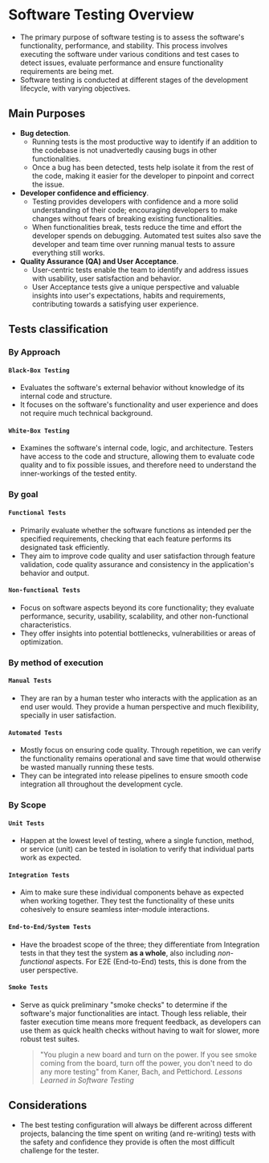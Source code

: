 # Software Testing Overview

* The primary purpose of software testing is to assess the software's functionality, performance, and stability. This process involves executing the software under various conditions and test cases to detect issues, evaluate performance and ensure functionality requirements are being met.
* Software testing is conducted at different stages of the development lifecycle, with varying objectives.

## Main Purposes

* **Bug detection**.
  * Running tests is the most productive way to identify if an addition to the codebase is not unadvertedly causing bugs in other functionalities.
  * Once a bug has been detected, tests help isolate it from the rest of the code, making it easier for the developer to pinpoint and correct the issue.
* **Developer confidence and efficiency**.
  * Testing provides developers with confidence and a more solid understanding of their code; encouraging developers to make changes without fears of breaking existing functionalities.
  * When functionalities break, tests reduce the time and effort the developer spends on debugging. Automated test suites also save the developer and team time over running manual tests to assure everything still works.
* **Quality Assurance (QA) and User Acceptance**.
  * User-centric tests enable the team to identify and address issues with usability, user satisfaction and behavior.
  * User Acceptance tests give a unique perspective and valuable insights into user's expectations, habits and requirements, contributing towards a satisfying user experience.

## Tests classification

### By Approach

#### `Black-Box Testing`

* Evaluates the software's external behavior without knowledge of its internal code and structure.
* It focuses on the software's functionality and user experience and does not require much technical background.

#### `White-Box Testing`

* Examines the software's internal code, logic, and architecture. Testers have access to the code and structure, allowing them to evaluate code quality and to fix possible issues, and therefore need to understand the inner-workings of the tested entity.

### By goal

#### `Functional Tests`

* Primarily evaluate whether the software functions as intended per the specified requirements, checking that each feature performs its designated task efficiently.
* They aim to improve code quality and user satisfaction through feature validation, code quality assurance and consistency in the application's behavior and output.

#### `Non-functional Tests`

* Focus on software aspects beyond its core functionality; they evaluate performance, security, usability, scalability, and other non-functional characteristics.
* They offer insights into potential bottlenecks, vulnerabilities or areas of optimization.

### By method of execution

#### `Manual Tests`

* They are ran by a human tester who interacts with the application as an end user would. They provide a human perspective and much flexibility, specially in user satisfaction.

#### `Automated Tests`

* Mostly focus on ensuring code quality. Through repetition, we can verify the functionality remains operational and save time that would otherwise be wasted manually running these tests.
* They can be integrated into release pipelines to ensure smooth code integration all throughout the development cycle.

### By Scope

#### `Unit Tests`

* Happen at the lowest level of testing, where a single function, method, or service (unit) can be tested in isolation to verify that individual parts work as expected.

#### `Integration Tests`

* Aim to make sure these individual components behave as expected when working together. They test the functionality of these units cohesively to ensure seamless inter-module interactions.

#### `End-to-End/System Tests`

* Have the broadest scope of the three; they differentiate from Integration tests in that they test the system **as a whole**, also including _non-functional_ aspects. For E2E (End-to-End) tests, this is done from the user perspective.

#### `Smoke Tests`

* Serve as quick preliminary "smoke checks" to determine if the software's major functionalities are intact. Though less reliable, their faster execution time means more frequent feedback, as developers can use them as quick health checks without having to wait for slower, more robust test suites.
  > "You plugin a new board and turn on the power. If you see smoke coming from the board, turn off the power, you don't need to do any more testing" from Kaner, Bach, and Pettichord. _Lessons Learned in Software Testing_

## Considerations

* The best testing configuration will always be different across different projects, balancing the time spent on writing (and re-writing) tests with the safety and confidence they provide is often the most difficult challenge for the tester.
